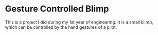 # Gesture Controlled Blimp
This is a project I did during my 1st year of engineering. It is a small blimp, which can be controlled by the hand gestures of a pilot.
